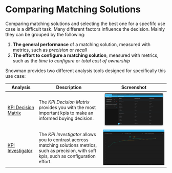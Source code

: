 # Comparing Matching Solutions

Comparing matching solutions and selecting the best one for a specfifc use case is a difficult task. Many different factors influence the decision. Mainly they can be grouped by the following:

1. **The general performance** of a matching solution, measured with metrics, such as *precision* or *recall*
2. **The effort to configure a matching solution**, measured with metrics, such as the *time to configure* or *total cost of ownership*

Snowman provides two different analysis tools designed for specifically this use case:

| Analysis                                                  | Description                                                                                                                                        | Screenshot                                                        |
| --------------------------------------------------------- | -------------------------------------------------------------------------------------------------------------------------------------------------- | ----------------------------------------------------------------- |
| [KPI Decision Matrix](../analyses/kpi_decision_matrix.md) | The *KPI Decision Matrix* provides you with the most important kpis to make an informed buying decision.                                           | ![KPI Decision Matrix](../../assets/benchmark-softKPI-matrix.png) |
| [KPI Investigator](../analyses/kpi_investigator.md)       | The *KPI Investigator* allows you to contrast accross matching solutions metrics, such as precision, with soft kpis, such as configuration effort. | ![KPI Investigator](../../assets/benchmark-kpi-investigator.png)  |
